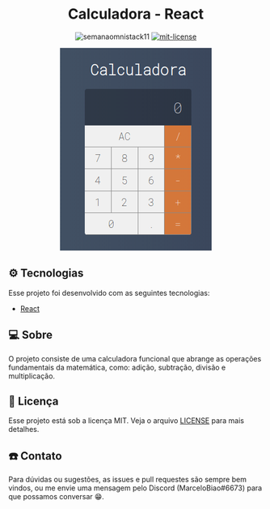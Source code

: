 <h1 align="center" style="border-radius:100px">
  Calculadora - React
</h1>

<p align="center">
<img alt="semanaomnistack11" src="https://img.shields.io/badge/PRs-welcome-7159c1"></img>
<a href="https://github.com/marcelobiao/calculadora-react/blob/master/LICENSE">
    <img alt="mit-license" src="https://img.shields.io/badge/license-MIT-7159c1"></img>
</a>
</p>

<p align="center">
  <img alt="Layout" src=".github/layout.gif">
</p>

## :gear: Tecnologias

Esse projeto foi desenvolvido com as seguintes tecnologias:

- [React](https://reactjs.org)

## :computer: Sobre

O projeto consiste de uma calculadora funcional que abrange as operações fundamentais da matemática, como: adição, subtração, divisão e multiplicação.

## :memo: Licença

Esse projeto está sob a licença MIT. Veja o arquivo [LICENSE](LICENSE.md) para mais detalhes.

## :phone: Contato

Para dúvidas ou sugestões, as issues e pull requestes são sempre bem vindos, ou me envie uma mensagem pelo Discord (MarceloBiao#6673) para que possamos conversar :grin:.